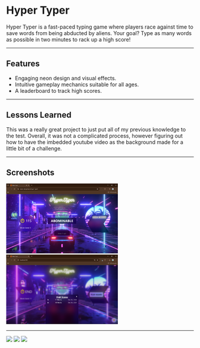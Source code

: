 # Hyper Typer
Hyper Typer is a fast-paced typing game where players race against time to save
words from being abducted by aliens. Your goal? Type as many words as possible 
in two minutes to rack up a high score!

---

## Features

- Engaging neon design and visual effects.
- Intuitive gameplay mechanics suitable for all ages.
- A leaderboard to track high scores.

---

## Lessons Learned

This was a really great project to just put all of my previous knowledge to the test. Overall, it was not a complicated process, however figuring out how to have the imbedded youtube video as the background made for a little bit of a challenge. 

---

## Screenshots

<img src="./assets/img/screenshot-01.png" width="300">
<img src="./assets/img/screenshot-02.png" width="300">



---
<p float="left">
  <img
  src="https://img.shields.io/badge/javascript-grey?style=for-the-badge&logo=javascript"
  />
  <img 
  src="https://img.shields.io/badge/html5-%23E34F26.svg?style=for-the-badge&logo=html5&logoColor=white" width="100" 
  />
  <img 
  src="https://img.shields.io/badge/css3-%231572B6.svg?style=for-the-badge&logo=css3&logoColor=white" width="85" 
  /> 
</p>
